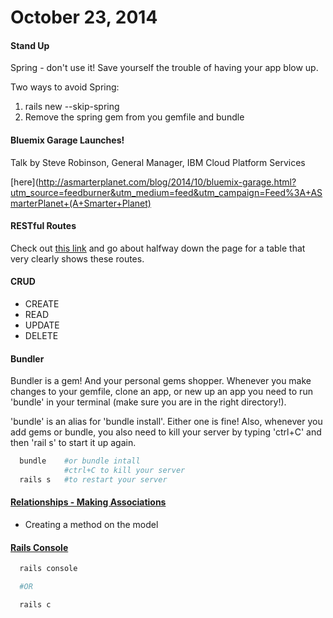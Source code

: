 # October 23, 2014

#### Stand Up

Spring - don't use it! Save yourself the trouble of having your app blow up.

Two ways to avoid Spring:
  1) rails new <name-of-app> --skip-spring
  2) Remove the spring gem from you gemfile and bundle

#### Bluemix Garage Launches!

Talk by Steve Robinson, General Manager, IBM Cloud Platform Services

[here](http://asmarterplanet.com/blog/2014/10/bluemix-garage.html?utm_source=feedburner&utm_medium=feed&utm_campaign=Feed%3A+ASmarterPlanet+(A+Smarter+Planet)

#### RESTful Routes

Check out [this link](http://guides.rubyonrails.org/routing.html) and go about
halfway down the page for a table that very clearly shows these routes.

#### CRUD

* CREATE
* READ
* UPDATE
* DELETE

#### Bundler

Bundler is a gem! And your personal gems shopper. Whenever you make changes to
your gemfile, clone an app, or new up an app you need to run 'bundle' in
your terminal (make sure you are in the right directory!).

'bundle' is an alias for 'bundle install'. Either one is fine! Also, whenever you add gems or bundle,
you also need to kill your server by typing 'ctrl+C' and then 'rail s' to start it up again.

```bash
  bundle    #or bundle intall
            #ctrl+C to kill your server
  rails s   #to restart your server
```

#### [Relationships - Making Associations](http://g5.gschool.it/lessons/rails-tutorial/05-relationships-light/deliverable)

  * Creating a method on the model

#### [Rails Console](http://g5.gschool.it/lessons/rails-tutorial/06-console/deliverable)

```bash
  rails console

  #OR

  rails c
```

